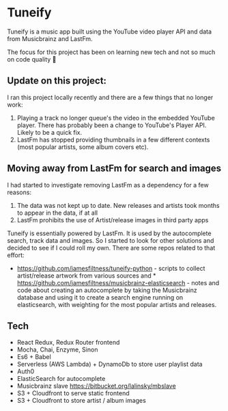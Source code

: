 # Tuneify

Tuneify is a music app built using the YouTube video player API and data from Musicbrainz and LastFm.

The focus for this project has been on learning new tech and not so much on code quality 🙈

## Update on this project: 
I ran this project locally recently and there are a few things that no longer work:

1. Playing a track no longer queue's the video in the embedded YouTube player. There has probably been a change to YouTube's Player API. Likely to be a quick fix.
2. LastFm has stopped providing thumbnails in a few different contexts (most popular artists, some album covers etc).

## Moving away from LastFm for search and images
I had started to investigate removing LastFm as a dependency for a few reasons:
1. The data was not kept up to date. New releases and artists took months to appear in the data, if at all
2. LastFm prohibits the use of Artist/release images in third party apps

Tuneify is essentially powered by LastFm. It is used by the autocomplete search, track data and images. So I started to look for other solutions and decided to see if I could roll my own. There are some repos related to that effort: 

* https://github.com/jamesfiltness/tuneify-python - scripts to collect artist/release artwork from various sources and * https://github.com/jamesfiltness/musicbrainz-elasticsearch - notes and code about creating an autocomplete by taking the Musicbrainz database and using it to create a search engine running on elasticsearch, with weighting for the most popular artists and releases.

## Tech
* React Redux, Redux Router frontend
* Mocha, Chai, Enzyme, Sinon
* Es6 + Babel
* Serverless (AWS Lambda) + DynamoDb to store user playlist data
* Auth0
* ElasticSearch for autocomplete
* Musicbrainz slave https://bitbucket.org/lalinsky/mbslave
* S3 + Cloudfront to serve static frontend 
* S3 + Cloudfront to store artist / album images





